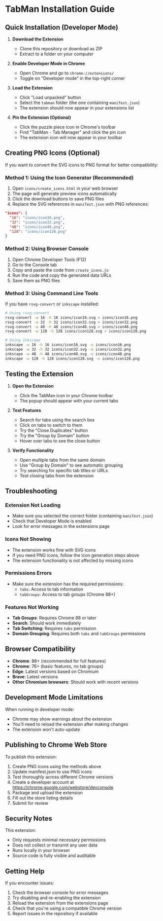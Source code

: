# TabMan Installation Guide

## Quick Installation (Developer Mode)

1. **Download the Extension**
   - Clone this repository or download as ZIP
   - Extract to a folder on your computer

2. **Enable Developer Mode in Chrome**
   - Open Chrome and go to `chrome://extensions/`
   - Toggle on "Developer mode" in the top-right corner

3. **Load the Extension**
   - Click "Load unpacked" button
   - Select the `tabman` folder (the one containing `manifest.json`)
   - The extension should now appear in your extensions list

4. **Pin the Extension (Optional)**
   - Click the puzzle piece icon in Chrome's toolbar
   - Find "TabMan - Tab Manager" and click the pin icon
   - The extension icon will now appear in your toolbar

## Creating PNG Icons (Optional)

If you want to convert the SVG icons to PNG format for better compatibility:

### Method 1: Using the Icon Generator (Recommended)

1. Open `icons/create_icons.html` in your web browser
2. The page will generate preview icons automatically
3. Click the download buttons to save PNG files
4. Replace the SVG references in `manifest.json` with PNG references:

```json
"icons": {
  "16": "icons/icon16.png",
  "32": "icons/icon32.png", 
  "48": "icons/icon48.png",
  "128": "icons/icon128.png"
}
```

### Method 2: Using Browser Console

1. Open Chrome Developer Tools (F12)
2. Go to the Console tab
3. Copy and paste the code from `create_icons.js`
4. Run the code and copy the generated data URLs
5. Save them as PNG files

### Method 3: Using Command Line Tools

If you have `rsvg-convert` or `inkscape` installed:

```bash
# Using rsvg-convert
rsvg-convert -w 16 -h 16 icons/icon16.svg > icons/icon16.png
rsvg-convert -w 32 -h 32 icons/icon32.svg > icons/icon32.png
rsvg-convert -w 48 -h 48 icons/icon48.svg > icons/icon48.png
rsvg-convert -w 128 -h 128 icons/icon128.svg > icons/icon128.png

# Using Inkscape
inkscape -w 16 -h 16 icons/icon16.svg -o icons/icon16.png
inkscape -w 32 -h 32 icons/icon32.svg -o icons/icon32.png
inkscape -w 48 -h 48 icons/icon48.svg -o icons/icon48.png
inkscape -w 128 -h 128 icons/icon128.svg -o icons/icon128.png
```

## Testing the Extension

1. **Open the Extension**
   - Click the TabMan icon in your Chrome toolbar
   - The popup should appear with your current tabs

2. **Test Features**
   - Search for tabs using the search box
   - Click on tabs to switch to them
   - Try the "Close Duplicates" button
   - Try the "Group by Domain" button
   - Hover over tabs to see the close button

3. **Verify Functionality**
   - Open multiple tabs from the same domain
   - Use "Group by Domain" to see automatic grouping
   - Try searching for specific tab titles or URLs
   - Test closing tabs from the extension

## Troubleshooting

### Extension Not Loading
- Make sure you selected the correct folder (containing `manifest.json`)
- Check that Developer Mode is enabled
- Look for error messages in the extensions page

### Icons Not Showing
- The extension works fine with SVG icons
- If you need PNG icons, follow the icon generation steps above
- The extension functionality is not affected by missing icons

### Permissions Errors
- Make sure the extension has the required permissions:
  - `tabs`: Access to tab information
  - `tabGroups`: Access to tab groups (Chrome 88+)

### Features Not Working
- **Tab Groups**: Requires Chrome 88 or later
- **Search**: Should work immediately
- **Tab Switching**: Requires `tabs` permission
- **Domain Grouping**: Requires both `tabs` and `tabGroups` permissions

## Browser Compatibility

- **Chrome**: 88+ (recommended for full features)
- **Chrome**: 76+ (basic features, no tab groups)
- **Edge**: Latest versions based on Chromium
- **Brave**: Latest versions
- **Other Chromium browsers**: Should work with recent versions

## Development Mode Limitations

When running in developer mode:
- Chrome may show warnings about the extension
- You'll need to reload the extension after making changes
- The extension won't auto-update

## Publishing to Chrome Web Store

To publish this extension:

1. Create PNG icons using the methods above
2. Update manifest.json to use PNG icons
3. Test thoroughly across different Chrome versions
4. Create a developer account at https://chrome.google.com/webstore/devconsole
5. Package and upload the extension
6. Fill out the store listing details
7. Submit for review

## Security Notes

This extension:
- Only requests minimal necessary permissions
- Does not collect or transmit any user data
- Runs locally in your browser
- Source code is fully visible and auditable

## Getting Help

If you encounter issues:
1. Check the browser console for error messages
2. Try disabling and re-enabling the extension
3. Reload the extension from the extensions page
4. Check that you're using a compatible Chrome version
5. Report issues in the repository if available 